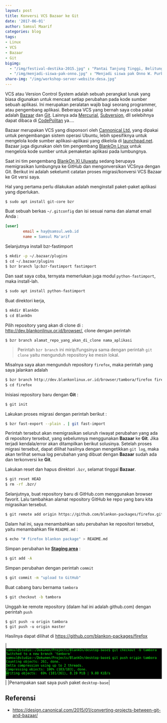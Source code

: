 ```yaml
---
layout: post
title: Konversi VCS Bazaar ke Git
date: '2017-06-01'
author: Samsul Maarif
categories: blog
tags:
- Linux
- VCS
- Bazaar
- Git
bigimg: 
  - "/img/festival-destika-2015.jpg" : "Pantai Tanjung Tinggi, Belitung Timur (2015)"
  - "/img/menjadi-siswa-pak-onno.jpg" : "Menjadi siswa pak Onno W. Purbo di Sekolah Laskar Pelangi (2015)"
share-img: "/img/workshop-server-website-desa.jpg"
---
```


VCS atau Version Control System adalah sebuah perangkat lunak yang biasa digunakan untuk mencaat setiap perubahan pada kode sumber sebuah aplikasi. Ini merupakan peralatan wajib bagi seorang programmer, atau pengembang aplikasi. Beberapa VCS yang bernah saya coba pakai adalah [Bazaar](http://bazaar.canonical.com/) dan [Git](http://git-scm.com). Lainnya ada [Mercurial](https://www.mercurial-scm.org/), [Subversion](https://subversion.apache.org/), dll selebihnya dapat dibaca di [CodePolitan](https://www.codepolitan.com/10-version-control-system-yang-harus-kamu-kenal) ya.... 

Bazaar merupakan VCS yang disponsori oleh [Cannonical Ltd.](http://www.canonical.com/) yang dipakai untuk pengembangan sistem operasi Ubuntu, lebih spesifiknya untuk mengelola kode sumber aplikasi-aplikasi yang dikelola di [launchpad.net](https://launchpad.net). Bazaar juga digunakan oleh tim pengembang [BlankOn Linux](http://dev.blankonlinux.or.id) untuk mengelola kode sumber untuk pemaketan aplikasi pada lumbungnya. 

Saat ini tim pengembang [BlankOn XI Uluwatu](http://github.com/BlankOn) sedang berupaya memigrasikan lumbungnya ke GitHub dan mengonversikan VCSnya dengan Git. Berikut ini adalah sekelumit catatan proses migrasi/konversi VCS Bazaar ke Git versi saya.

Hal yang pertama perlu dilakukan adalah menginstall paket-paket aplikasi yang diperlukan.

```
$ sudo apt install git-core bzr
```

Buat sebuah berkas `~/.gitconfig` dan isi sesuai nama dan alamat email Anda :

```ini
[user]
        email = hay@samsul.web.id
        name = Samsul Ma'arif

```

Selanjutnya install bzr-fastimport

```bash
$ mkdir -p ~/.bazaar/plugins
$ cd ~/.bazaar/plugins
$ bzr branch lp:bzr-fastimport fastimport
```

Dan saat saya coba, ternyata memerlukan juga modul `python-fastimport`, maka install-lah.

```bash
$ sudo apt install python-fastimport
```

Buat direktori kerja,

```bash
$ mkdir BlankOn
$ cd BlankOn
```

Pilih repository yang akan di clone di : <http://dev.blankonlinux.or.id/browser/>, clone dengan perintah 

```
$ bzr branch alamat_repo_yang_akan_di_clone nama_aplikasi
```

> Perintah `bzr branch` ini mirip/fungsinya sama dengan perintah `git clone` yaitu mengunduh repository ke mesin lokal. 

Misalnya saya akan mengunduh repository `firefox`, maka perintah yang saya jalankan adalah

```bash
$ bzr branch http://dev.blankonlinux.or.id/browser/tambora/firefox firefox
$ cd firefox
```

Inisiasi repository baru dengan **Git** :

```bash
$ git init
```

Lakukan proses migrasi dengan perintah berikut :

```bash
$ bzr fast-export --plain . | git fast-import
```

Perintah tersebut akan memigrasikan seluruh riwayat perubahan yang ada di repository tersebut, yang sebelumnya menggunakan **Bazaar** ke **Git**. Jika terjadi kendala/error akan ditampilkan berikut solusinya. Setelah proses migrasi tersebut, dapat dilihat hasilnya dengan mengetikkan `git log`, maka akan terlihat semua log perubahan yang dibuat dengan **Bazaar** sudah ada dan terkonversi ke **Git**.

Lakukan reset dan hapus direktori `.bzr`, selamat tinggal **Bazaar**.

```bash
$ git reset HEAD
$ rm -rf .bzr/
```

Selanjutnya, buat repository baru di GitHub.com menggunakan browser favorit. Lalu tambahkan alamat repository GitHub ke repo yang baru kita migrasikan tersebut.

```bash
$ git remote add origin https://github.com/blankon-packages/firefox.git
```

Dalam hal ini, saya menambahkan satu perubahan ke repositori tersebut, yaitu menambahkan file `README.md` :

```bash 
$ echo "# firefox blankon package" > README.md
```

Simpan perubahan ke [**Staging area**](#) :

```bash
$ git add -A
```

Simpan perubahan dengan perintah `commit` 

```bash
$ git commit -m "upload to GitHub"
```

Buat cabang baru bernama `tambora`

```bash
$ git checkout -b tambora
```

Unggah ke remote repository (dalam hal ini adalah github.com) dengan perintah `push`

```
$ git push -u origin tambora
$ git push -u origin master
```

Hasilnya dapat dilihat di <https://github.com/blankon-packages/firefox>

|[![](/img/migrasi-bazaar-git.png)](/img/migrasi-bazaar-git.png)|
|Penampakan saat saya push paket `desktop-base`|

## Referensi
- <https://design.canonical.com/2015/01/converting-projects-between-git-and-bazaar/>
